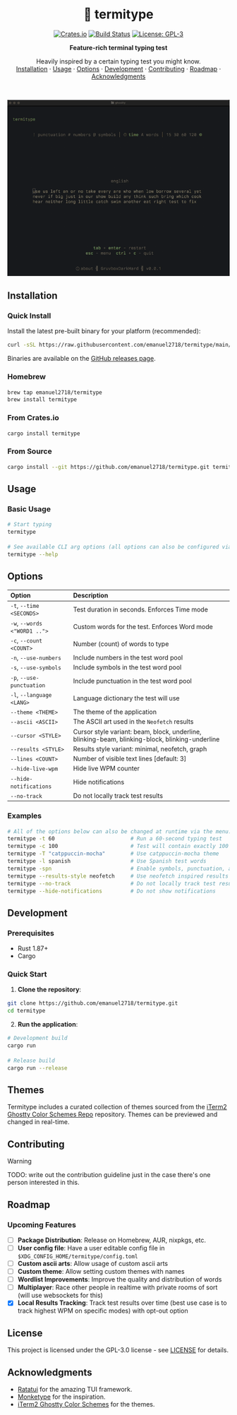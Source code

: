 <div align="center">

# 🦀 termitype

[![Crates.io](https://img.shields.io/crates/v/termitype.svg)](https://crates.io/crates/termitype)
[![Build Status](https://github.com/emanuel2718/termitype/workflows/CI/badge.svg)](https://github.com/emanuel2718/termitype/actions)
[![License: GPL-3](https://img.shields.io/badge/License-GPL3-blue.svg)](https://opensource.org/license/GPL-3.0)

**Feature-rich terminal typing test**

<p align="center">
    Heavily inspired by a certain typing test you might know.
    <br />
    <a href="#installation">Installation</a>
    ·
    <a href="#usage">Usage</a>
    ·
    <a href="#options">Options</a>
    ·
    <a href="#development">Development</a>
    ·
    <a href="#contributing">Contributing</a>
    ·
    <a href="#roadmap">Roadmap</a>
    ·
    <a href="#acknowledgments">Acknowledgments</a>
  </p>
</p>
</div>

<br />
<p align="center">
  <img src="https://raw.githubusercontent.com/emanuel2718/termitype/main/assets/demo.gif" alt="Termitype demo" width="600">
</p>

## Installation

### Quick Install

Install the latest pre-built binary for your platform (recommended):

```sh
curl -sSL https://raw.githubusercontent.com/emanuel2718/termitype/main/scripts/install.sh | bash
```

Binaries are available on the [GitHub releases page](https://github.com/emanuel2718/termitype/releases).

### Homebrew

```sh
brew tap emanuel2718/termitype
brew install termitype
```

### From Crates.io

```sh
cargo install termitype
```

### From Source

```sh
cargo install --git https://github.com/emanuel2718/termitype.git termitype
```

## Usage

### Basic Usage

```sh
# Start typing
termitype

# See available CLI arg options (all options can also be configured via the in-game menu)
termitype --help
```

## Options

| Option                       | Description                                                                                     |
| :--------------------------- | :---------------------------------------------------------------------------------------------- |
| `-t`, `--time <SECONDS>`     | Test duration in seconds. Enforces Time mode                                                    |
| `-w`, `--words <"WORD1 ..">` | Custom words for the test. Enforces Word mode                                                   |
| `-c`, `--count <COUNT>`      | Number (count) of words to type                                                                 |
| `-n`, `--use-numbers`        | Include numbers in the test word pool                                                           |
| `-s`, `--use-symbols`        | Include symbols in the test word pool                                                           |
| `-p`, `--use-punctuation`    | Include punctuation in the test word pool                                                       |
| `-l`, `--language <LANG>`    | Language dictionary the test will use                                                           |
| `--theme <THEME>`            | The theme of the application                                                                    |
| `--ascii <ASCII>`            | The ASCII art used in the `Neofetch` results                                                    |
| `--cursor <STYLE>`           | Cursor style variant: beam, block, underline, blinking-beam, blinking-block, blinking-underline |
| `--results <STYLE>`          | Results style variant: minimal, neofetch, graph                                                 |
| `--lines <COUNT>`            | Number of visible text lines [default: 3]                                                       |
| `--hide-live-wpm`            | Hide live WPM counter                                                                           |
| `--hide-notifications`       | Hide notifications                                                                              |
| `--no-track`                 | Do not locally track test results                                                               |

### Examples

```sh
# All of the options below can also be changed at runtime via the menu.
termitype -t 60                        # Run a 60-second typing test
termitype -c 100                       # Test will contain exactly 100 random words
termitype -T "catppuccin-mocha"        # Use catppuccin-mocha theme
termitype -l spanish                   # Use Spanish test words
termitype -spn                         # Enable symbols, punctuation, and numbers
termitype --results-style neofetch     # Use neofetch inspired results
termitype --no-track                   # Do not locally track test results nor stats
termitype --hide-notifications         # Do not show notifications
```

## Development

### Prerequisites

- Rust 1.87+
- Cargo

### Quick Start

1. **Clone the repository**:

```sh
git clone https://github.com/emanuel2718/termitype.git
cd termitype
```

2. **Run the application**:

```sh
# Development build
cargo run

# Release build
cargo run --release
```

## Themes

Termitype includes a curated collection of themes sourced from the [iTerm2 Ghostty Color Schemes Repo](https://github.com/mbadolato/iTerm2-Color-Schemes/tree/master/ghostty) repository. Themes can be previewed and changed in real-time.

## Contributing

> [!Warning]
> TODO: write out the contribution guideline just in the case there's one person interested in this.

## Roadmap

### Upcoming Features

- [ ] **Package Distribution**: Release on Homebrew, AUR, nixpkgs, etc.
- [ ] **User config file**: Have a user editable config file in `$XDG_CONFIG_HOME/termitype/config.toml`
- [ ] **Custom ascii arts**: Allow usage of custom ascii arts
- [ ] **Custom theme**: Allow setting custom themes with names
- [ ] **Wordlist Improvements**: Improve the quality and distribution of words
- [ ] **Multiplayer**: Race other people in realtime with private rooms of sort (will use websockets for this)
- [x] **Local Results Tracking**: Track test results over time (best use case is to track highest WPM on specific modes) with opt-out option

## License

This project is licensed under the GPL-3.0 license - see [LICENSE](LICENSE) for details.

## Acknowledgments

- [Ratatui](https://github.com/ratatui-org/ratatui) for the amazing TUI framework.
- [Monketype](https://github.com/monkeytypegame/monkeytype) for the inspiration.
- [iTerm2 Ghostty Color Schemes](https://github.com/mbadolato/iTerm2-Color-Schemes/tree/master/ghostty) for the themes.
